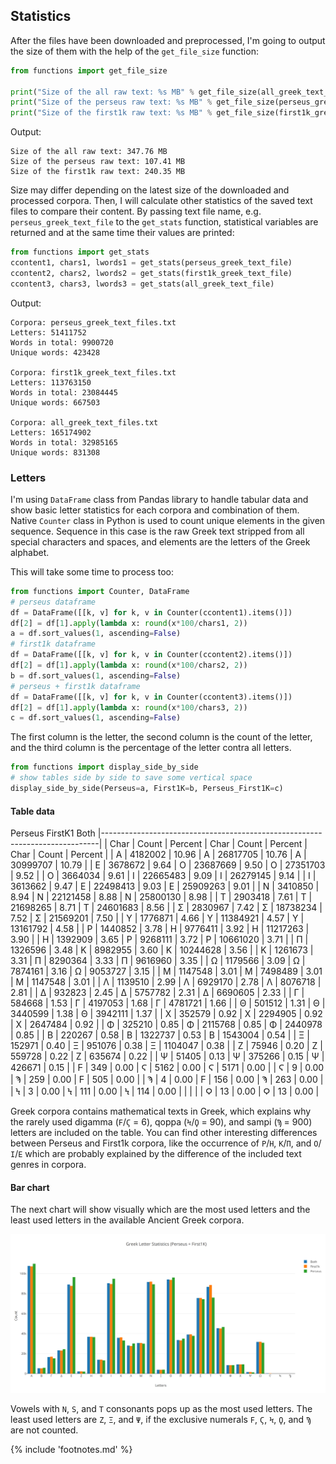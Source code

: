## Statistics

After the files have been downloaded and preprocessed, I'm going to output the
size of them with the help of the `get_file_size` function:

```python
from functions import get_file_size

print("Size of the all raw text: %s MB" % get_file_size(all_greek_text_file))
print("Size of the perseus raw text: %s MB" % get_file_size(perseus_greek_text_file))
print("Size of the first1k raw text: %s MB" % get_file_size(first1k_greek_text_file))
```

Output:

```
Size of the all raw text: 347.76 MB
Size of the perseus raw text: 107.41 MB
Size of the first1k raw text: 240.35 MB
```

Size may differ depending on the latest size of the downloaded and processed
corpora. Then, I will calculate other statistics of the saved text files to
compare their content. By passing text file name, e.g. `perseus_greek_text_file`
to the `get_stats` function, statistical variables are returned and at the same
time their values are printed:

```python
from functions import get_stats
ccontent1, chars1, lwords1 = get_stats(perseus_greek_text_file)
ccontent2, chars2, lwords2 = get_stats(first1k_greek_text_file)
ccontent3, chars3, lwords3 = get_stats(all_greek_text_file)
```

Output:

```
Corpora: perseus_greek_text_files.txt
Letters: 51411752
Words in total: 9900720
Unique words: 423428

Corpora: first1k_greek_text_files.txt
Letters: 113763150
Words in total: 23084445
Unique words: 667503

Corpora: all_greek_text_files.txt
Letters: 165174902
Words in total: 32985165
Unique words: 831308
```

### Letters

I'm using `DataFrame` class from Pandas library to handle tabular data
and show basic letter statistics for each corpora and combination of
them. Native `Counter` class in Python is used to count unique elements in
the given sequence. Sequence in this case is the raw Greek text stripped
from all special characters and spaces, and elements are the letters of
the Greek alphabet.

This will take some time to process too:

```python
from functions import Counter, DataFrame
# perseus dataframe
df = DataFrame([[k, v] for k, v in Counter(ccontent1).items()])
df[2] = df[1].apply(lambda x: round(x*100/chars1, 2))
a = df.sort_values(1, ascending=False)
# first1k dataframe
df = DataFrame([[k, v] for k, v in Counter(ccontent2).items()])
df[2] = df[1].apply(lambda x: round(x*100/chars2, 2))
b = df.sort_values(1, ascending=False)
# perseus + first1k dataframe
df = DataFrame([[k, v] for k, v in Counter(ccontent3).items()])
df[2] = df[1].apply(lambda x: round(x*100/chars3, 2))
c = df.sort_values(1, ascending=False)
```

The first column is the letter, the second column is the count of the
letter, and the third column is the percentage of the letter contra all
letters.

```python
from functions import display_side_by_side
# show tables side by side to save some vertical space
display_side_by_side(Perseus=a, First1K=b, Perseus_First1K=c)
```

#### Table data

<td colspan=3>Perseus      <td colspan=3>FirstK1    <td colspan=3>Both
|-----------------------------------------------------------------------------|
| Char | Count   | Percent | Char | Count | Percent | Char | Count | Percent  |
| Α    | 4182002 | 10.96   | Α | 26817705 | 10.76   | Α | 30999707 | 10.79    |
| Ε    | 3678672 | 9.64    | Ο | 23687669 | 9.50    | Ο | 27351703 | 9.52     |
| Ο    | 3664034 | 9.61    | Ι | 22665483 | 9.09    | Ι | 26279145 | 9.14     |
| Ι    | 3613662 | 9.47    | Ε | 22498413 | 9.03    | Ε | 25909263 | 9.01     |
| Ν    | 3410850 | 8.94    | Ν | 22121458 | 8.88    | Ν | 25800130 | 8.98     |
| Τ    | 2903418 | 7.61    | Τ | 21698265 | 8.71    | Τ | 24601683 | 8.56     |
| Σ    | 2830967 | 7.42    | Σ | 18738234 | 7.52    | Σ | 21569201 | 7.50     |
| Υ    | 1776871 | 4.66    | Υ | 11384921 | 4.57    | Υ | 13161792 | 4.58     |
| Ρ    | 1440852 | 3.78    | Η | 9776411  | 3.92    | Η | 11217263 | 3.90     |
| Η    | 1392909 | 3.65    | Ρ | 9268111  | 3.72    | Ρ | 10661020 | 3.71     |
| Π    | 1326596 | 3.48    | Κ | 8982955  | 3.60    | Κ | 10244628 | 3.56     |
| Κ    | 1261673 | 3.31    | Π | 8290364  | 3.33    | Π | 9616960  | 3.35     |
| Ω    | 1179566 | 3.09    | Ω | 7874161  | 3.16    | Ω | 9053727  | 3.15     |
| Μ    | 1147548 | 3.01    | Μ | 7498489  | 3.01    | Μ | 1147548  | 3.01     |
| Λ    | 1139510 | 2.99    | Λ | 6929170  | 2.78    | Λ | 8076718  | 2.81     |
| Δ    | 932823  | 2.45    | Δ | 5757782  | 2.31    | Δ | 6690605  | 2.33     |
| Γ    | 584668  | 1.53    | Γ | 4197053  | 1.68    | Γ | 4781721  | 1.66     |
| Θ    | 501512  | 1.31    | Θ | 3440599  | 1.38    | Θ | 3942111  | 1.37     |
| Χ    | 352579  | 0.92    | Χ | 2294905  | 0.92    | Χ | 2647484  | 0.92     |
| Φ    | 325210  | 0.85    | Φ | 2115768  | 0.85    | Φ | 2440978  | 0.85     |
| Β    | 220267  | 0.58    | Β | 1322737  | 0.53    | Β | 1543004  | 0.54     |
| Ξ    | 152971  | 0.40    | Ξ | 951076   | 0.38    | Ξ | 1104047  | 0.38     |
| Ζ    | 75946   | 0.20    | Ζ | 559728   | 0.22    | Ζ | 635674   | 0.22     |
| Ψ    | 51405   | 0.13    | Ψ | 375266   | 0.15    | Ψ | 426671   | 0.15     |
| Ϝ    | 349     | 0.00    | Ϛ | 5162     | 0.00    | Ϛ | 5171     | 0.00     |
| Ϛ    | 9       | 0.00    | Ϡ | 259      | 0.00    | Ϝ | 505      | 0.00     |
| Ϡ    | 4       | 0.00    | Ϝ | 156      | 0.00    | Ϡ | 263      | 0.00     |
| Ϟ    | 3       | 0.00    | Ϟ | 111      | 0.00    | Ϟ | 114      | 0.00     |
|      |         |         | Ϙ | 13       | 0.00    | Ϙ | 13       | 0.00     |

Greek corpora contains mathematical texts in Greek, which explains why the
rarely used digamma (`Ϝ`/`Ϛ` = 6), qoppa (`Ϟ`/`Ϙ` = 90), and sampi (`Ϡ` = 900)
letters are included on the table. You can find other interesting differences
between Perseus and First1k corpora, like the occurrence of `Ρ`/`Η`, `K`/`Π`,
and `Ο`/`Ι`/`Ε` which are probably explained by the difference of the included
text genres in corpora.

#### Bar chart

The next chart will show visually which are the most used letters and
the least used letters in the available Ancient Greek corpora.

![Letter statistics](/media/stats.png)

Vowels with `N`, `S`, and `T` consonants pops up as the most used letters. The
least used letters are `Ζ`, `Ξ`, and `Ψ`, if the exclusive numerals `Ϝ`, `Ϛ`,
`Ϟ`, `Ϙ`, and `Ϡ` are not counted.

{% include 'footnotes.md' %}
